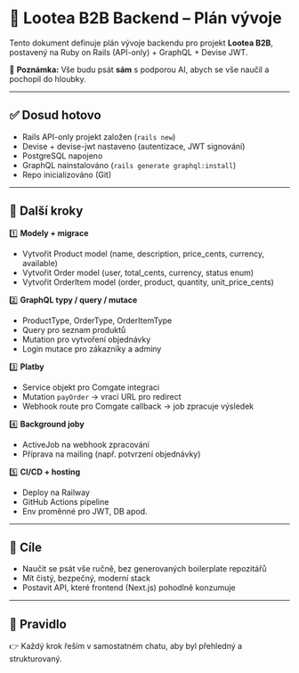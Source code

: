 
# 🚀 Lootea B2B Backend – Plán vývoje

Tento dokument definuje plán vývoje backendu pro projekt **Lootea B2B**, postavený na Ruby on Rails (API-only) + GraphQL + Devise JWT.

📝 **Poznámka:**
Vše budu psát **sám** s podporou AI, abych se vše naučil a pochopil do hloubky.

---

## ✅ Dosud hotovo
- Rails API-only projekt založen (`rails new`)
- Devise + devise-jwt nastaveno (autentizace, JWT signování)
- PostgreSQL napojeno
- GraphQL nainstalováno (`rails generate graphql:install`)
- Repo inicializováno (Git)

---

## 🚀 Další kroky

1️⃣ **Modely + migrace**
- Vytvořit Product model (name, description, price_cents, currency, available)
- Vytvořit Order model (user, total_cents, currency, status enum)
- Vytvořit OrderItem model (order, product, quantity, unit_price_cents)

2️⃣ **GraphQL typy / query / mutace**
- ProductType, OrderType, OrderItemType
- Query pro seznam produktů
- Mutation pro vytvoření objednávky
- Login mutace pro zákazníky a adminy

3️⃣ **Platby**
- Service objekt pro Comgate integraci
- Mutation `payOrder` → vrací URL pro redirect
- Webhook route pro Comgate callback → job zpracuje výsledek

4️⃣ **Background joby**
- ActiveJob na webhook zpracování
- Příprava na mailing (např. potvrzení objednávky)

5️⃣ **CI/CD + hosting**
- Deploy na Railway
- GitHub Actions pipeline
- Env proměnné pro JWT, DB apod.

---

## 🌟 Cíle
- Naučit se psát vše ručně, bez generovaných boilerplate repozitářů
- Mít čistý, bezpečný, moderní stack
- Postavit API, které frontend (Next.js) pohodlně konzumuje

---

## 📌 Pravidlo
👉 Každý krok řeším v samostatném chatu, aby byl přehledný a strukturovaný.